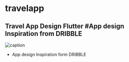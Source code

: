 # travelapp

## Travel App Design Flutter #App design Inspiration from DRIBBLE

![caption](/images/travelAppDesign.gif)


- App design Inspiration form DRIBBLE




